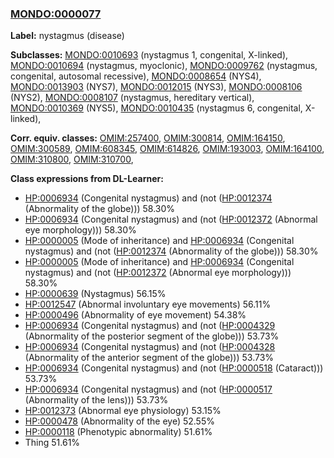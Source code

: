 
### [MONDO:0000077](http://purl.obolibrary.org/obo/MONDO_0000077)
**Label:** nystagmus (disease)

**Subclasses:** [MONDO:0010693](http://purl.obolibrary.org/obo/MONDO_0010693) (nystagmus 1, congenital, X-linked), [MONDO:0010694](http://purl.obolibrary.org/obo/MONDO_0010694) (nystagmus, myoclonic), [MONDO:0009762](http://purl.obolibrary.org/obo/MONDO_0009762) (nystagmus, congenital, autosomal recessive), [MONDO:0008654](http://purl.obolibrary.org/obo/MONDO_0008654) (NYS4), [MONDO:0013903](http://purl.obolibrary.org/obo/MONDO_0013903) (NYS7), [MONDO:0012015](http://purl.obolibrary.org/obo/MONDO_0012015) (NYS3), [MONDO:0008106](http://purl.obolibrary.org/obo/MONDO_0008106) (NYS2), [MONDO:0008107](http://purl.obolibrary.org/obo/MONDO_0008107) (nystagmus, hereditary vertical), [MONDO:0010369](http://purl.obolibrary.org/obo/MONDO_0010369) (NYS5), [MONDO:0010435](http://purl.obolibrary.org/obo/MONDO_0010435) (nystagmus 6, congenital, X-linked), 

**Corr. equiv. classes:** [OMIM:257400](http://purl.obolibrary.org/obo/OMIM_257400), [OMIM:300814](http://purl.obolibrary.org/obo/OMIM_300814), [OMIM:164150](http://purl.obolibrary.org/obo/OMIM_164150), [OMIM:300589](http://purl.obolibrary.org/obo/OMIM_300589), [OMIM:608345](http://purl.obolibrary.org/obo/OMIM_608345), [OMIM:614826](http://purl.obolibrary.org/obo/OMIM_614826), [OMIM:193003](http://purl.obolibrary.org/obo/OMIM_193003), [OMIM:164100](http://purl.obolibrary.org/obo/OMIM_164100), [OMIM:310800](http://purl.obolibrary.org/obo/OMIM_310800), [OMIM:310700](http://purl.obolibrary.org/obo/OMIM_310700), 

**Class expressions from DL-Learner:**

- [HP:0006934](http://purl.obolibrary.org/obo/HP_0006934) (Congenital nystagmus) and (not ([HP:0012374](http://purl.obolibrary.org/obo/HP_0012374) (Abnormality of the globe))) 58.30%
- [HP:0006934](http://purl.obolibrary.org/obo/HP_0006934) (Congenital nystagmus) and (not ([HP:0012372](http://purl.obolibrary.org/obo/HP_0012372) (Abnormal eye morphology))) 58.30%
- [HP:0000005](http://purl.obolibrary.org/obo/HP_0000005) (Mode of inheritance) and [HP:0006934](http://purl.obolibrary.org/obo/HP_0006934) (Congenital nystagmus) and (not ([HP:0012374](http://purl.obolibrary.org/obo/HP_0012374) (Abnormality of the globe))) 58.30%
- [HP:0000005](http://purl.obolibrary.org/obo/HP_0000005) (Mode of inheritance) and [HP:0006934](http://purl.obolibrary.org/obo/HP_0006934) (Congenital nystagmus) and (not ([HP:0012372](http://purl.obolibrary.org/obo/HP_0012372) (Abnormal eye morphology))) 58.30%
- [HP:0000639](http://purl.obolibrary.org/obo/HP_0000639) (Nystagmus) 56.15%
- [HP:0012547](http://purl.obolibrary.org/obo/HP_0012547) (Abnormal involuntary eye movements) 56.11%
- [HP:0000496](http://purl.obolibrary.org/obo/HP_0000496) (Abnormality of eye movement) 54.38%
- [HP:0006934](http://purl.obolibrary.org/obo/HP_0006934) (Congenital nystagmus) and (not ([HP:0004329](http://purl.obolibrary.org/obo/HP_0004329) (Abnormality of the posterior segment of the globe))) 53.73%
- [HP:0006934](http://purl.obolibrary.org/obo/HP_0006934) (Congenital nystagmus) and (not ([HP:0004328](http://purl.obolibrary.org/obo/HP_0004328) (Abnormality of the anterior segment of the globe))) 53.73%
- [HP:0006934](http://purl.obolibrary.org/obo/HP_0006934) (Congenital nystagmus) and (not ([HP:0000518](http://purl.obolibrary.org/obo/HP_0000518) (Cataract))) 53.73%
- [HP:0006934](http://purl.obolibrary.org/obo/HP_0006934) (Congenital nystagmus) and (not ([HP:0000517](http://purl.obolibrary.org/obo/HP_0000517) (Abnormality of the lens))) 53.73%
- [HP:0012373](http://purl.obolibrary.org/obo/HP_0012373) (Abnormal eye physiology) 53.15%
- [HP:0000478](http://purl.obolibrary.org/obo/HP_0000478) (Abnormality of the eye) 52.55%
- [HP:0000118](http://purl.obolibrary.org/obo/HP_0000118) (Phenotypic abnormality) 51.61%
- Thing 51.61%


